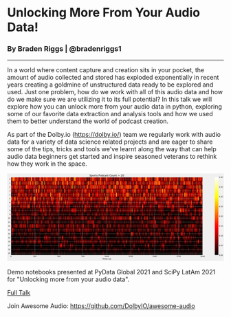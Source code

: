 # Unlocking More From Your Audio Data!
### By Braden Riggs | @bradenriggs1
---

In a world where content capture and creation sits in your pocket, the amount of audio collected and stored has exploded exponentially in recent years creating a goldmine of unstructured data ready to be explored and used. Just one problem, how do we work with all of this audio data and how do we make sure we are utilizing it to its full potential? In this talk we will explore how you can unlock more from your audio data in python, exploring some of our favorite data extraction and analysis tools and how we used them to better understand the world of podcast creation.

As part of the Dolby.io (https://dolby.io/) team we regularly work with audio data for a variety of data science related projects and are eager to share some of the tips, tricks and tools we've learnt along the way that can help audio data beginners get started and inspire seasoned veterans to rethink how they work in the space.

![Podcast Speaker Count](Picture1.png)

Demo notebooks presented at PyData Global 2021 and SciPy LatAm 2021 for "Unlocking more from your audio data".

[Full Talk](https://zoom.us/rec/play/O9NYrLk4ZndslxJ2_ijIYVSeAIsEjxbWHny4pQ3eEKnS1KxQmf7fBgWtCWdwIcALEeqfIr8m7vui0skq.Pm2hVyYmg2gh6-Bs?startTime=1635606149000&_x_zm_rtaid=LdnvL0qCQF6bI7hS8vVh5Q.1635638331701.c3802c6048b02acbb4e8082f84565a4c&_x_zm_rhtaid=916&fbclid=IwAR3DKec0mhHU9sPd_KIbZvr8a0haiIrXk03PXM05RuK7lMqWP21PFd0Fj3s)

Join Awesome Audio: https://github.com/DolbyIO/awesome-audio
